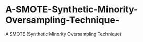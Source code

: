 # A-SMOTE-Synthetic-Minority-Oversampling-Technique-
A SMOTE (Synthetic Minority Oversampling Technique)

